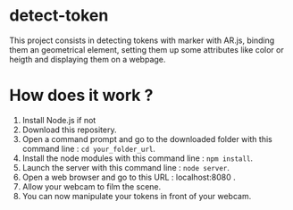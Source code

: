 # detect-token

This project consists in detecting tokens with marker with AR.js, binding them an geometrical element, setting them up some attributes like color or heigth and displaying them on a webpage.

# How does it work ?

1. Install Node.js if not
1. Download this repositery.
1. Open a command prompt and go to the downloaded folder with this command line : `cd your_folder_url`.
1. Install the node modules with this command line : `npm install`.
1. Launch the server with this command line : `node server`.
1. Open a web browser and go to this URL : localhost:8080 .
1. Allow your webcam to film the scene.
1. You can now manipulate your tokens in front of your webcam.